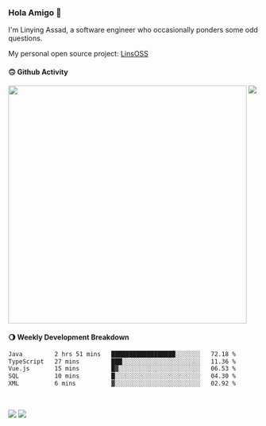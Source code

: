 ### Hola Amigo 🤣   

I'm Linying Assad, a software engineer who occasionally ponders some odd questions.  

My personal open source project: [LinsOSS](https://github.com/linsoss)
 
#### 🙃 Github Activity 
<div>
  <img src="https://github-readme-stats.vercel.app/api?username=al-assad&show_icons=true" align="top" style="display: inline-block;" width="480"/>
  <img src="https://github-readme-stats.vercel.app/api/top-langs/?username=al-assad&hide=css,html&langs_count=8&layout=compact" align="top" style="display: inline-block;"/>
</div>

#### 🌖 Weekly Development Breakdown
<!--START_SECTION:waka-->

```txt
Java         2 hrs 51 mins   ██████████████████░░░░░░░   72.18 %
TypeScript   27 mins         ███░░░░░░░░░░░░░░░░░░░░░░   11.36 %
Vue.js       15 mins         █▓░░░░░░░░░░░░░░░░░░░░░░░   06.53 %
SQL          10 mins         █░░░░░░░░░░░░░░░░░░░░░░░░   04.30 %
XML          6 mins          ▓░░░░░░░░░░░░░░░░░░░░░░░░   02.92 %
```

<!--END_SECTION:waka-->

<br>

<a href="https://twitter.com/assad_lin"><img src="https://img.shields.io/badge/Twitter-@assad__lin-blue?style=flat&logo=twitter" /></a>
<a href="https://al-assad.github.io"><img src="https://img.shields.io/badge/Blogs-Linying_Assad's_Blog-yellow?style=flat&logo=github" /></a>

